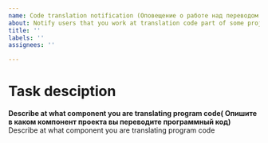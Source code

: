 ```yaml
---
name: Code translation notification (Оповещение о работе над переводом кода)
about: Notify users that you work at translation code part of some project component
title: ''
labels: ''
assignees: ''

---
```


# Task desciption

**Describe  at what component you are translating program code( Опишите в  каком компонент проекта вы переводите программный код)**
Describe at what component you are translating program code
